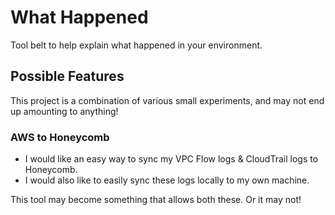 # What Happened

Tool belt to help explain what happened in your environment.

## Possible Features

This project is a combination of various small experiments, and may not end up amounting to anything!

### AWS to Honeycomb

- I would like an easy way to sync my VPC Flow logs & CloudTrail logs to Honeycomb.
- I would also like to easily sync these logs locally to my own machine.

This tool may become something that allows both these. Or it may not!
